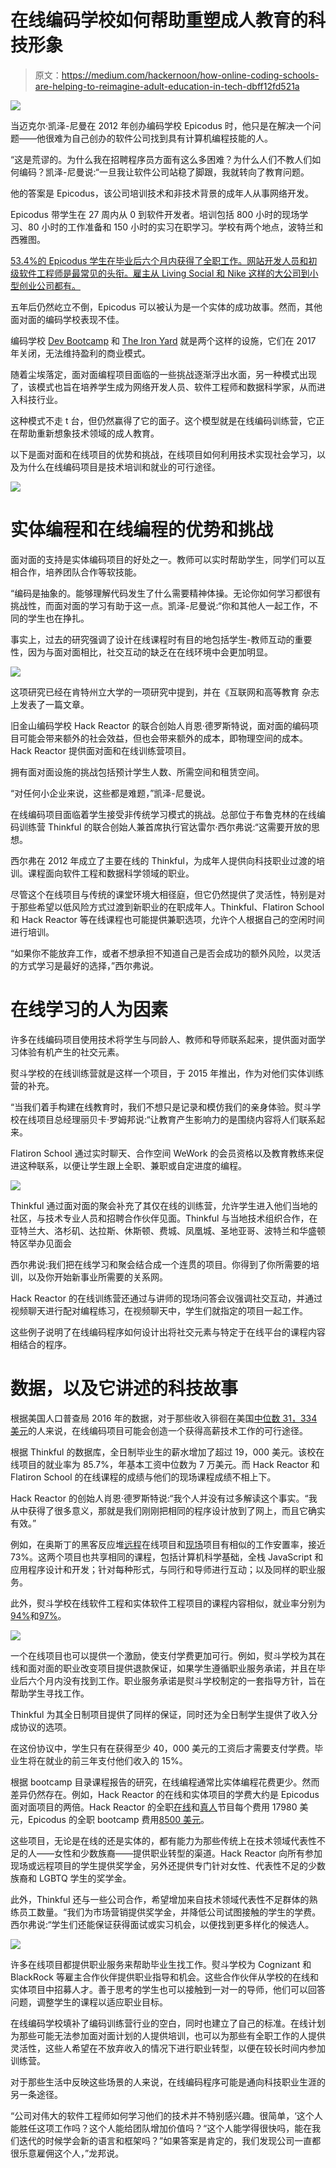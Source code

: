 # 在线编码学校如何帮助重塑成人教育的科技形象

> 原文：<https://medium.com/hackernoon/how-online-coding-schools-are-helping-to-reimagine-adult-education-in-tech-dbff12fd521a>

![](img/4fd78ffbf3b643707da5213d3edf9660.png)

当迈克尔·凯泽-尼曼在 2012 年创办编码学校 Epicodus 时，他只是在解决一个问题——他很难为自己创办的软件公司找到具有计算机编程技能的人。

“这是荒谬的。为什么我在招聘程序员方面有这么多困难？为什么人们不教人们如何编码？凯泽-尼曼说:“一旦我让软件公司站稳了脚跟，我就转向了教育问题。

他的答案是 Epicodus，该公司培训技术和非技术背景的成年人从事网络开发。

Epicodus 带学生在 27 周内从 0 到软件开发者。培训包括 800 小时的现场学习、80 小时的工作准备和 150 小时的实习在职学习。学校有两个地点，波特兰和西雅图。

[53.4%的 Epicodus 学生在毕业后六个月内获得了全职工作。网站开发人员和初级软件工程师是最常见的头衔。雇主从 Living Social 和 Nike 这样的大公司到小型创业公司都有。](https://static.spacecrafted.com/b13328575ece40d8853472b9e0cf2047/r/e514c62bb7ff443387980e33235acd25/1/Epicodus%20(Portland%20H2).pdf)

五年后仍然屹立不倒，Epicodus 可以被认为是一个实体的成功故事。然而，其他面对面的编码学校表现不佳。

编码学校 [Dev Bootcamp](https://www.insidehighered.com/news/2017/07/14/dev-bootcamp-which-kaplan-bought-three-years-ago-closing) 和 [The Iron Yard](https://www.edsurge.com/news/2017-07-20-another-major-coding-bootcamp-iron-yard-announces-closure) 就是两个这样的设施，它们在 2017 年关闭，无法维持盈利的商业模式。

随着尘埃落定，面对面编程项目面临的一些挑战逐渐浮出水面，另一种模式出现了，该模式也旨在培养学生成为网络开发人员、软件工程师和数据科学家，从而进入科技行业。

这种模式不走 t 台，但仍然赢得了它的面子。这个模型就是在线编码训练营，它正在帮助重新想象技术领域的成人教育。

以下是面对面和在线项目的优势和挑战，在线项目如何利用技术实现社会学习，以及为什么在线编码项目是技术培训和就业的可行途径。

![](img/1c778471893dbbc118e3242d6faa367e.png)

# **实体编程和在线编程的优势和挑战**

面对面的支持是实体编码项目的好处之一。教师可以实时帮助学生，同学们可以互相合作，培养团队合作等软技能。

“编码是抽象的。能够理解代码发生了什么需要精神体操。无论你如何学习都很有挑战性，而面对面的学习有助于这一点。凯泽-尼曼说:“你和其他人一起工作，不同的学生也在挣扎。

事实上，过去的研究强调了设计在线课程时有目的地包括学生-教师互动的重要性，因为与面对面相比，社交互动的缺乏在在线环境中会更加明显。

![](img/c8eccf4a2f1e10b160d438bad5f4f4c9.png)

这项研究已经在肯特州立大学的一项研究中提到，并在《互联网和高等教育 杂志上发表了一篇文章。

旧金山编码学校 Hack Reactor 的联合创始人肖恩·德罗斯特说，面对面的编码项目可能会带来额外的社会效益，但也会带来额外的成本，即物理空间的成本。Hack Reactor 提供面对面和在线训练营项目。

拥有面对面设施的挑战包括预计学生人数、所需空间和租赁空间。

“对任何小企业来说，这些都是难题，”凯泽-尼曼说。

在线编码项目面临着学生接受非传统学习模式的挑战。总部位于布鲁克林的在线编码训练营 Thinkful 的联合创始人兼首席执行官达雷尔·西尔弗说:“这需要开放的思想。

西尔弗在 2012 年成立了主要在线的 Thinkful，为成年人提供向科技职业过渡的培训。课程面向软件工程和数据科学领域的职业。

尽管这个在线项目与传统的课堂环境大相径庭，但它仍然提供了灵活性，特别是对于那些希望以低风险方式过渡到新职业的在职成年人。Thinkful、Flatiron School 和 Hack Reactor 等在线课程也可能提供兼职选项，允许个人根据自己的空闲时间进行培训。

“如果你不能放弃工作，或者不想承担不知道自己是否会成功的额外风险，以灵活的方式学习是最好的选择，”西尔弗说。

# **在线学习的人为因素**

许多在线编码项目使用技术将学生与同龄人、教师和导师联系起来，提供面对面学习体验有机产生的社交元素。

熨斗学校的在线训练营就是这样一个项目，于 2015 年推出，作为对他们实体训练营的补充。

“当我们着手构建在线教育时，我们不想只是记录和模仿我们的亲身体验。熨斗学校在线项目总经理丽贝卡·罗姆邦说:“让教育产生影响力的是围绕内容将人们联系起来。

Flatiron School 通过实时聊天、合作空间 WeWork 的会员资格以及教育教练来促进这种联系，以便让学生跟上全职、兼职或自定进度的编程。

![](img/3ddc70b00b70d0cfbacdc790ed8859b0.png)

Thinkful 通过面对面的聚会补充了其仅在线的训练营，允许学生进入他们当地的社区，与技术专业人员和招聘合作伙伴见面。Thinkful 与当地技术组织合作，在亚特兰大、洛杉矶、达拉斯、休斯顿、费城、凤凰城、圣地亚哥、波特兰和华盛顿特区举办见面会

西尔弗说:我们把在线学习和聚会结合成一个连贯的项目。你得到了你所需要的培训，以及你开始新事业所需要的关系网。

Hack Reactor 的在线训练营还通过与讲师的现场问答会议强调社交互动，并通过视频聊天进行配对编程练习，在视频聊天中，学生们就指定的项目一起工作。

这些例子说明了在线编码程序如何设计出将社交元素与特定于在线平台的课程内容相结合的程序。

# **数据，以及它讲述的科技故事**

根据美国人口普查局 2016 年的数据，对于那些收入徘徊在美国[中位数 31，334 美元](https://factfinder.census.gov/faces/tableservices/jsf/pages/productview.xhtml?pid=ACS_16_5YR_S2001&prodType=table)的人来说，在线编码项目可能会创造一个获得高薪技术工作的可行途径。

根据 Thinkful 的数据库，全日制毕业生的薪水增加了超过 19，000 美元。该校在线项目的就业率为 85.7%，年基本工资中位数为 7 万美元。而 Hack Reactor 和 Flatiron School 的在线课程的成绩与他们的现场课程成绩不相上下。

Hack Reactor 的创始人肖恩·德罗斯特说:“我个人并没有过多解读这个事实。“我从中获得了很多意义，那就是我们刚刚把相同的程序设计放到了网上，而且它确实有效。”

例如，在奥斯丁的黑客反应堆[远程](https://static.spacecrafted.com/b13328575ece40d8853472b9e0cf2047/r/a71e6cb9c46e420fa19b0eed408cfefd/1/Hack%20Reactor%20(Remote%20H2).pdf)在线项目和[现场](https://static.spacecrafted.com/b13328575ece40d8853472b9e0cf2047/r/cba1ee07e29046438dc4f0dda21f4d05/1/Hack%20Reactor%20(Austin%20H2).pdf)项目有相似的工作安置率，接近 73%。这两个项目也共享相同的课程，包括计算机科学基础，全栈 JavaScript 和应用程序设计和开发；针对每种形式，与同行和导师进行互动；以及同样的职业服务。

此外，熨斗学校在线软件工程和实体软件工程项目的课程内容相似，就业率分别为[94%](https://go.flatironschool.com/hubfs/2016%20Online%20Outcomes%20Report.pdf)和[97%](https://cdn2.hubspot.net/hubfs/69751/2018%20Immersive%20Outcomes%20Report.pdf)。

![](img/f2dab9423e476621a5fa6e7356478c4a.png)

一个在线项目也可以提供一个激励，使支付学费更加可行。例如，熨斗学校为其在线和面对面的职业改变项目提供退款保证，如果学生遵循职业服务承诺，并且在毕业后六个月内没有找到工作。职业服务承诺是熨斗学校制定的一套指导方针，旨在帮助学生寻找工作。

Thinkful 为其全日制项目提供了同样的保证，同时还为全日制学生提供了收入分成协议的选项。

在这份协议中，学生只有在获得至少 40，000 美元的工资后才需要支付学费。毕业生将在就业的前三年支付他们收入的 15%。

根据 bootcamp 目录课程报告的研究，在线编程通常比实体编程花费更少。然而差异仍然存在。例如，Hack Reactor 的在线和实体项目的学费大约是 Epicodus 面对面项目的两倍。Hack Reactor 的全职[在线](https://www.hackreactor.com/remote-immersive)和[真人](https://www.hackreactor.com/onsite-immersive)节目每个费用 17980 美元，Epicodus 的全职 bootcamp 费用[8500 美元](https://www.epicodus.com/tuition/)。

这些项目，无论是在线的还是实体的，都有能力为那些传统上在技术领域代表性不足的人——女性和少数族裔——提供职业转型的渠道。Hack Reactor 向所有参加现场或远程项目的学生提供奖学金，另外还提供专门针对女性、代表性不足的少数族裔和 LGBTQ 学生的奖学金。

此外，Thinkful 还与一些公司合作，希望增加来自技术领域代表性不足群体的熟练员工数量。“我们为市场营销提供奖学金，并降低公司试图接触的学生的学费。西尔弗说:“学生们还能保证获得面试或实习机会，以便找到更多样化的候选人。

![](img/298f94a7f13a0e9c6309904f402406f3.png)

许多在线项目都提供职业服务来帮助毕业生找工作。熨斗学校为 Cognizant 和 BlackRock 等雇主合作伙伴提供职业指导和机会。这些合作伙伴从学校的在线和实体项目中招募人才。善于思考的学生也可以接触到一对一的导师，他们可以回答问题，调整学生的课程以适应职业目标。

在线编码学校填补了编码训练营行业的空白，同时也建立了自己的标准。在线计划为那些可能无法参加面对面计划的人提供培训，也可以为那些有全职工作的人提供灵活性，这些人希望在不放弃收入的情况下进行职业转型，以便在较长时间内参加训练营。

对于那些生活中反映这些场景的人来说，在线编码程序可能是通向科技职业生涯的另一条途径。

“公司对伟大的软件工程师如何学习他们的技术并不特别感兴趣。很简单，‘这个人能胜任这项工作吗？这个人能给团队增加价值吗？“这个人能学得很快吗，能在我们迭代的时候学会新的语言和框架吗？”如果答案是肯定的，我们发现公司一直都很乐意雇佣这个人，”龙邦说。